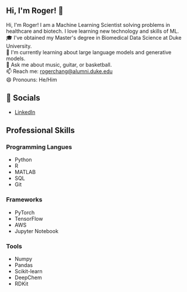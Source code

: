 ## Hi, I'm Roger! 👋
Hi, I'm Roger! I am a Machine Learning Scientist solving problems in healthcare and biotech. I love learning new technology and skills of ML.<br>
🎓 I've obtained my Master's degree in Biomedical Data Science at Duke University.<br>
🌱 I'm currently learning about large language models and generative models.<br>
💬 Ask me about music, guitar, or basketball.<br>
📫 Reach me: rogerchang@alumni.duke.edu<br>
😄 Pronouns: He/Him

## 🔗 Socials
- [LinkedIn](https://www.linkedin.com/in/yuming-chang-910/)

## Professional Skills
### Programming Langues
- Python
- R
- MATLAB
- SQL
- Git

### Frameworks
- PyTorch
- TensorFlow
- AWS
- Jupyter Notebook

### Tools
- Numpy
- Pandas
- Scikit-learn
- DeepChem
- RDKit

<!--## 💡 Projects
- [Team of Pokemon](https://ms314006.github.io/team-of-pokemon/dist/)
- [Hangman](https://ms314006.github.io/hangman/dist/)
- [90 secconds game - A yellow duck](https://ms314006.github.io/90_secGame-with-React/dist/)
- [Free cell](https://ms314006.github.io/FreeCell-With-React/dist/index.html)
- [Music player](https://ms314006.github.io/MP3_Player-With-React/dist/) -->
